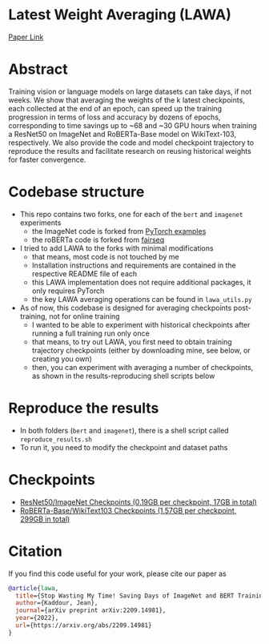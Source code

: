 # Latest Weight Averaging (LAWA)
[Paper Link](https://arxiv.org/abs/2209.14981)
# Abstract
Training vision or language models on large datasets can take days, if not weeks. We show that averaging the weights of the k latest checkpoints, each collected at the end of an epoch, can speed up the training progression in terms of loss and accuracy by dozens of epochs, corresponding to time savings up to ~68 and ~30 GPU hours when training a ResNet50 on ImageNet and RoBERTa-Base model on WikiText-103, respectively. We also provide the code and model checkpoint trajectory to reproduce the results and facilitate research on reusing historical weights for faster convergence.

# Codebase structure
* This repo contains two forks, one for each of the `bert` and `imagenet` experiments
  * the ImageNet code is forked from [PyTorch examples](https://github.com/pytorch/examples/tree/main/imagenet)
  * the roBERTa code is forked from [fairseq](https://github.com/facebookresearch/fairseq)
* I tried to add LAWA to the forks with minimal modifications
  * that means, most code is not touched by me
  * Installation instructions and requirements are contained in the respective README file of each  
  * this LAWA implementation does not require additional packages, it only requires PyTorch
  * the key LAWA averaging operations can be found in `lawa_utils.py`
* As of now, this codebase is designed for averaging checkpoints post-training, not for online training
  * I wanted to be able to experiment with historical checkpoints after running a full training run only once
  * that means, to try out LAWA, you first need to obtain training trajectory checkpoints (either by downloading mine, see below, or creating you own)
  * then, you can experiment with averaging a number of checkpoints, as shown in the results-reproducing shell scripts below


# Reproduce the results
* In both folders (`bert` and `imagenet`), there is a shell script called `reproduce_results.sh`
* To run it, you need to modify the checkpoint and dataset paths 

# Checkpoints
* [ResNet50/ImageNet Checkpoints (0.19GB per checkpoint, 17GB in total)](https://www.dropbox.com/sh/q7371s2heklkpuk/AABcvP2_fs3DhVs2jmE_DGIWa?dl=0)
* [RoBERTa-Base/WikiText103 Checkpoints (1.57GB per checkpoint, 299GB in total)](https://www.dropbox.com/sh/e6gren6nfcyrort/AACHZGKcEem2m0CQJ7a1pTs6a?dl=0)

# Citation
If you find this code useful for your work, please cite our paper as
```bibtex
@article{lawa,
  title={Stop Wasting My Time! Saving Days of ImageNet and BERT Training with Latest Weight Averaging},
  author={Kaddour, Jean},
  journal={arXiv preprint arXiv:2209.14981},
  year={2022},
  url={https://arxiv.org/abs/2209.14981}
}
```
